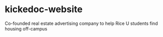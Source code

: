 # kickedoc-website
Co-founded real estate advertising company to help Rice U students find housing off-campus
